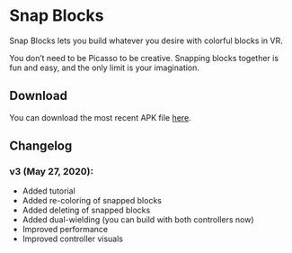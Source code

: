 # Snap Blocks

Snap Blocks lets you build whatever you desire with colorful blocks in VR.

You don’t need to be Picasso to be creative. Snapping blocks together is fun and easy, and the only limit is your imagination.

## Download
You can download the most recent APK file [here](https://kosmosschool.itch.io/snap-blocks).

## Changelog

### v3 (May 27, 2020):
- Added tutorial
- Added re-coloring of snapped blocks
- Added deleting of snapped blocks
- Added dual-wielding (you can build with both controllers now)
- Improved performance
- Improved controller visuals